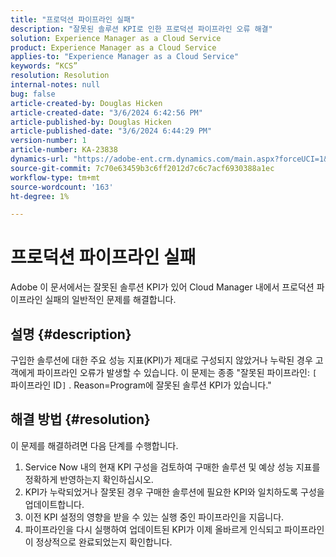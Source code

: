 ```yaml
---
title: "프로덕션 파이프라인 실패"
description: "잘못된 솔루션 KPI로 인한 프로덕션 파이프라인 오류 해결"
solution: Experience Manager as a Cloud Service
product: Experience Manager as a Cloud Service
applies-to: "Experience Manager as a Cloud Service"
keywords: “KCS”
resolution: Resolution
internal-notes: null
bug: false
article-created-by: Douglas Hicken
article-created-date: "3/6/2024 6:42:56 PM"
article-published-by: Douglas Hicken
article-published-date: "3/6/2024 6:44:29 PM"
version-number: 1
article-number: KA-23838
dynamics-url: "https://adobe-ent.crm.dynamics.com/main.aspx?forceUCI=1&pagetype=entityrecord&etn=knowledgearticle&id=e7810c56-e9db-ee11-904d-6045bd006793"
source-git-commit: 7c70e63459b3c6ff2012d7c6c7acf6930388a1ec
workflow-type: tm+mt
source-wordcount: '163'
ht-degree: 1%

---
```


# 프로덕션 파이프라인 실패


Adobe 이 문서에서는 잘못된 솔루션 KPI가 있어 Cloud Manager 내에서 프로덕션 파이프라인 실패의 일반적인 문제를 해결합니다.

## 설명 {#description}


구입한 솔루션에 대한 주요 성능 지표(KPI)가 제대로 구성되지 않았거나 누락된 경우 고객에게 파이프라인 오류가 발생할 수 있습니다. 이 문제는 종종 &quot;잘못된 파이프라인: `[` 파이프라인 ID`]` . Reason=Program에 잘못된 솔루션 KPI가 있습니다.&quot;


## 해결 방법 {#resolution}


이 문제를 해결하려면 다음 단계를 수행합니다.
1. Service Now 내의 현재 KPI 구성을 검토하여 구매한 솔루션 및 예상 성능 지표를 정확하게 반영하는지 확인하십시오.
2. KPI가 누락되었거나 잘못된 경우 구매한 솔루션에 필요한 KPI와 일치하도록 구성을 업데이트합니다.
3. 이전 KPI 설정의 영향을 받을 수 있는 실행 중인 파이프라인을 지웁니다.
4. 파이프라인을 다시 실행하여 업데이트된 KPI가 이제 올바르게 인식되고 파이프라인이 정상적으로 완료되었는지 확인합니다.
